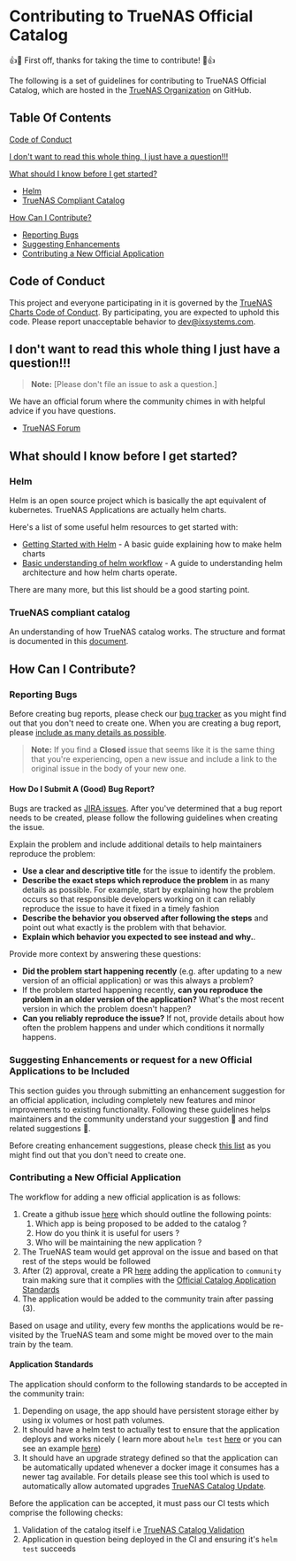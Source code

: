 # Contributing to TrueNAS Official Catalog

:+1::tada: First off, thanks for taking the time to contribute! :tada::+1:

The following is a set of guidelines for contributing to TrueNAS Official Catalog, which are hosted in the [TrueNAS Organization](https://github.com/truenas) on GitHub.

## Table Of Contents

[Code of Conduct](#code-of-conduct)

[I don't want to read this whole thing, I just have a question!!!](#i-dont-want-to-read-this-whole-thing-i-just-have-a-question)

[What should I know before I get started?](#what-should-i-know-before-i-get-started)

- [Helm](#helm)
- [TrueNAS Compliant Catalog](#truenas-compliant-catalog)

[How Can I Contribute?](#how-can-i-contribute)

- [Reporting Bugs](#reporting-bugs)
- [Suggesting Enhancements](#suggesting-enhancements-or-request-for-a-new-official-applications-to-be-included)
- [Contributing a New Official Application](#contributing-a-new-official-application)

## Code of Conduct

This project and everyone participating in it is governed by the [TrueNAS Charts Code of Conduct](CODE_OF_CONDUCT.md). By participating, you are expected to uphold this code. Please report unacceptable behavior to [dev@ixsystems.com](mailto:dev@ixsystems.com).

## I don't want to read this whole thing I just have a question!!!

> **Note:** [Please don't file an issue to ask a question.]

We have an official forum where the community chimes in with helpful advice if you have questions.

- [TrueNAS Forum](https://www.truenas.com/community/)

## What should I know before I get started?

### Helm

Helm is an open source project which is basically the apt equivalent of kubernetes. TrueNAS Applications are actually
helm charts.

Here's a list of some useful helm resources to get started with:

- [Getting Started with Helm](https://helm.sh/docs/chart_template_guide/getting_started/) - A basic guide explaining
how to make helm charts
- [Basic understanding of helm workflow](https://medium.com/bb-tutorials-and-thoughts/how-to-get-started-with-helm-b3babb30611f) -
A guide to understanding helm architecture and how helm charts operate.

There are many more, but this list should be a good starting point.

### TrueNAS compliant catalog

An understanding of how TrueNAS catalog works. The structure and format is documented in this [document](README.md).

## How Can I Contribute?

### Reporting Bugs

Before creating bug reports, please check our [bug tracker](https://jira.ixsystems.com/issues/?jql=) as you might find out that you don't need to create one. When you are creating a bug report, please [include as many details as possible](#how-do-i-submit-a-good-bug-report).

> **Note:** If you find a **Closed** issue that seems like it is the same thing that you're experiencing, open a new issue and include a link to the original issue in the body of your new one.

#### How Do I Submit A (Good) Bug Report?

Bugs are tracked as [JIRA issues](https://jira.ixsystems.com/). After you've determined that a bug report needs to
be created, please follow the following guidelines when creating the issue.

Explain the problem and include additional details to help maintainers reproduce the problem:

- **Use a clear and descriptive title** for the issue to identify the problem.
- **Describe the exact steps which reproduce the problem** in as many details as possible. For example, start by
explaining how the problem occurs so that responsible developers working on it can reliably reproduce the issue to have
it fixed in a timely fashion
- **Describe the behavior you observed after following the steps** and point out what exactly is the problem with that behavior.
- **Explain which behavior you expected to see instead and why.**.

Provide more context by answering these questions:

- **Did the problem start happening recently** (e.g. after updating to a new version of an official application) or was this always a problem?
- If the problem started happening recently, **can you reproduce the problem in an older version of the application?** What's the most recent version in which the problem doesn't happen?
- **Can you reliably reproduce the issue?** If not, provide details about how often the problem happens and under which conditions it normally happens.

### Suggesting Enhancements or request for a new Official Applications to be Included

This section guides you through submitting an enhancement suggestion for an official application, including completely new features and minor improvements to existing functionality. Following these guidelines helps maintainers and the community understand your suggestion :pencil: and find related suggestions :mag_right:.

Before creating enhancement suggestions, please check [this list](https://jira.ixsystems.com/browse/NAS-110314?jql=project%20%3D%20NAS%20AND%20issuetype%20%3D%20Suggestion) as you might find out that you don't need to create one.

### Contributing a New Official Application

The workflow for adding a new official application is as follows:

1. Create a github issue [here](https://github.com/truenas/charts) which should outline the following points:
   1. Which app is being proposed to be added to the catalog ?
   2. How do you think it is useful for users ?
   3. Who will be maintaining the new application ?
2. The TrueNAS team would get approval on the issue and based on that rest of the steps would be followed
3. After (2) approval, create a PR [here](https://github.com/truenas/charts/pulls) adding the application to
  `community` train making sure that it complies with the [Official Catalog Application Standards](#application-standards)
4. The application would be added to the community train after passing (3).

Based on usage and utility, every few months the applications would be re-visited by the TrueNAS team and some
might be moved over to the main train by the team.

#### Application Standards

The application should conform to the following standards to be accepted in the community train:

1. Depending on usage, the app should have persistent storage either by using ix volumes or host path volumes.
2. It should have a helm test to actually test to ensure that the application deploys and works nicely ( learn more
 about `helm test` [here](https://helm.sh/docs/topics/chart_tests/) or you can see an example
[here](https://github.com/truenas/charts/blob/master/charts/nextcloud/1.5.0/templates/tests/deployment-check.yaml))
3. It should have an upgrade strategy defined so that the application can be automatically updated whenever a docker
image it consumes has a newer tag available. For details please see this tool which is used to automatically
allow automated upgrades [TrueNAS Catalog Update](https://github.com/truenas/catalog_update).

Before the application can be accepted, it must pass our CI tests which comprise the following checks:

1. Validation of the catalog itself i.e [TrueNAS Catalog Validation](https://github.com/truenas/catalog_validation)
2. Application in question being deployed in the CI and ensuring it's `helm test` succeeds

